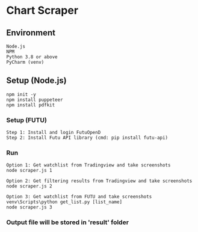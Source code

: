# Chart Scraper

## Environment
```
Node.js
NPM
Python 3.8 or above
PyCharm (venv)
```

## Setup (Node.js)
```
npm init -y
npm install puppeteer
npm install pdfkit
```

### Setup (FUTU)
```
Step 1: Install and login FutuOpenD
Step 2: Install Futu API library (cmd: pip install futu-api)
```

### Run
```
Option 1: Get watchlist from Tradingview and take screenshots
node scraper.js 1

Option 2: Get filtering results from Tradingview and take screenshots
node scraper.js 2

Option 3: Get watchlist from FUTU and take screenshots
venv\Scripts\python get_list.py [list_name]
node scraper.js 3
```

### Output file will be stored in 'result' folder

